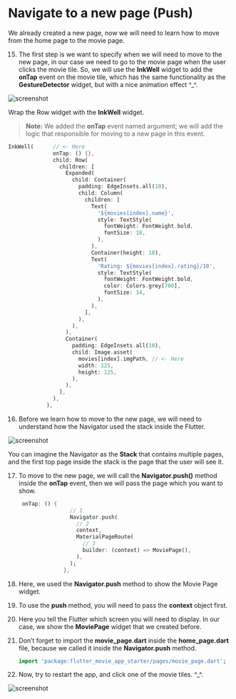 # Navigate to a new page (Push)

We already created a new page, now we will need to learn how to move from the home page to the movie page.

15. The first step is we want to specify when we will need to move to the new page, in our case we need to go to the movie page when the user clicks the movie tile. So, we will use the **InkWell** widget to add the **onTap** event on the movie tile, which has the same functionality as the **GestureDetector** widget, but with a nice animation effect ^\_^.

![screenshot](https://lh6.googleusercontent.com/kot72_5VKV2laZStWICfrg8W0ZjJdyL_RVW6F00Tj68yEjD9q7ocgcN4t3beCCd9QMF1eQl07zW04JTJinzOhO7DWhZ0b4dVVOtlDTG-uimdJ-v6fYrm7z0CaE3bmTIAO-CtTDKI)

Wrap the Row widget with the **InkWell** widget.

> **Note:** We added the **onTap** event named argument; we will add the logic that responsible for moving to a new page in this event.

```dart
InkWell(      // <- Here
              onTap: () {},
              child: Row(
                children: [
                  Expanded(
                    child: Container(
                      padding: EdgeInsets.all(10),
                      child: Column(
                        children: [
                          Text(
                            '${movies[index].name}',
                            style: TextStyle(
                              fontWeight: FontWeight.bold,
                              fontSize: 18,
                            ),
                          ),
                          Container(height: 10),
                          Text(
                            'Rating: ${movies[index].rating}/10',
                            style: TextStyle(
                              fontWeight: FontWeight.bold,
                              color: Colors.grey[700],
                              fontSize: 14,
                            ),
                          ),
                        ],
                      ),
                    ),
                  ),
                  Container(
                    padding: EdgeInsets.all(10),
                    child: Image.asset(
                      movies[index].imgPath, // <- Here
                      width: 125,
                      height: 125,
                    ),
                  ),
                ],
              ),
            ),
```

16. Before we learn how to move to the new page, we will need to understand how the Navigator used the stack inside the Flutter.

![screenshot](https://lh6.googleusercontent.com/9j26ZwF5PsAngBZSIryDVKsTNUdQ0WjAJrvms2gu2PlCh46Tloblb_yGOqowMnqFIwk0J24P6due0dlF_6SUeOlU2r_mcs45mHth8aWzfHLWTToHLMbcF_-HbsqS_doIkkn-VXzm)

You can imagine the Navigator as the **Stack** that contains multiple pages, and the first top page inside the stack is the page that the user will see it.

17. To move to the new page, we will call the **Navigator.push()** method inside the **onTap** event, then we will pass the page which you want to show.

    ```dart
     onTap: () {
                    // 1
                    Navigator.push(
                      // 2
                      context,
                      MaterialPageRoute(
                        // 3
                        builder: (context) => MoviePage(),
                      ),
                    );
                  },
    ```

1. Here, we used the **Navigator.push** method to show the Movie Page widget.
1. To use the **push** method, you will need to pass the **context** object first.
1. Here you tell the Flutter which screen you will need to display. In our case, we show the **MoviePage** widget that we created before.

1. Don’t forget to import the **movie_page.dart** inside the **home_page.dart** file, because we called it inside the **Navigator.push** method.

   ```dart
   import 'package:flutter_movie_app_starter/pages/movie_page.dart';
   ```

1. Now, try to restart the app, and click one of the movie tiles. ^\_^.

![screenshot](https://user-images.githubusercontent.com/24327781/142048432-eb1dd37c-c0ed-449a-a4f4-aa51e5320bfc.gif)
